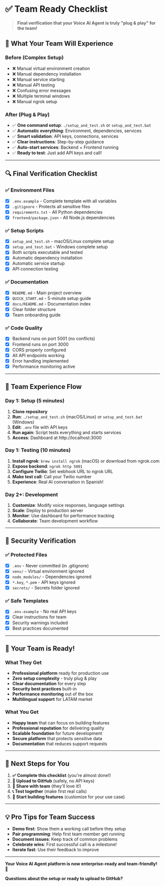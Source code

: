 # ✅ Team Ready Checklist

> **Final verification that your Voice AI Agent is truly "plug & play" for the team!**

## 🚀 **What Your Team Will Experience**

### **Before (Complex Setup)**
- ❌ Manual virtual environment creation
- ❌ Manual dependency installation  
- ❌ Manual service starting
- ❌ Manual API testing
- ❌ Confusing error messages
- ❌ Multiple terminal windows
- ❌ Manual ngrok setup

### **After (Plug & Play)**
- ✅ **One command setup**: `./setup_and_test.sh` or `setup_and_test.bat`
- ✅ **Automatic everything**: Environment, dependencies, services
- ✅ **Smart validation**: API keys, connections, services
- ✅ **Clear instructions**: Step-by-step guidance
- ✅ **Auto-start services**: Backend + Frontend running
- ✅ **Ready to test**: Just add API keys and call!

---

## 🔍 **Final Verification Checklist**

### **✅ Environment Files**
- [x] `.env.example` - Complete template with all variables
- [x] `.gitignore` - Protects all sensitive files
- [x] `requirements.txt` - All Python dependencies
- [x] `frontend/package.json` - All Node.js dependencies

### **✅ Setup Scripts**
- [x] `setup_and_test.sh` - macOS/Linux complete setup
- [x] `setup_and_test.bat` - Windows complete setup
- [x] Both scripts executable and tested
- [x] Automatic dependency installation
- [x] Automatic service startup
- [x] API connection testing

### **✅ Documentation**
- [x] `README.md` - Main project overview
- [x] `QUICK_START.md` - 5-minute setup guide
- [x] `docs/README.md` - Documentation index
- [x] Clear folder structure
- [x] Team onboarding guide

### **✅ Code Quality**
- [x] Backend runs on port 5001 (no conflicts)
- [x] Frontend runs on port 3000
- [x] CORS properly configured
- [x] All API endpoints working
- [x] Error handling implemented
- [x] Performance monitoring active

---

## 🎯 **Team Experience Flow**

### **Day 1: Setup (5 minutes)**
1. **Clone repository**
2. **Run**: `./setup_and_test.sh` (macOS/Linux) or `setup_and_test.bat` (Windows)
3. **Edit**: `.env` file with API keys
4. **Run again**: Script tests everything and starts services
5. **Access**: Dashboard at http://localhost:3000

### **Day 1: Testing (10 minutes)**
1. **Install ngrok**: `brew install ngrok` (macOS) or download from ngrok.com
2. **Expose backend**: `ngrok http 5001`
3. **Configure Twilio**: Set webhook URL to ngrok URL
4. **Make test call**: Call your Twilio number
5. **Experience**: Real AI conversation in Spanish!

### **Day 2+: Development**
1. **Customize**: Modify voice responses, language settings
2. **Scale**: Deploy to production server
3. **Monitor**: Use dashboard for performance tracking
4. **Collaborate**: Team development workflow

---

## 🚨 **Security Verification**

### **✅ Protected Files**
- [x] `.env` - Never committed (in .gitignore)
- [x] `venv/` - Virtual environment ignored
- [x] `node_modules/` - Dependencies ignored
- [x] `*.key`, `*.pem` - API keys ignored
- [x] `secrets/` - Secrets folder ignored

### **✅ Safe Templates**
- [x] `.env.example` - No real API keys
- [x] Clear instructions for team
- [x] Security warnings included
- [x] Best practices documented

---

## 🎉 **Your Team is Ready!**

### **What They Get**
- **Professional platform** ready for production use
- **Zero setup complexity** - truly plug & play
- **Clear documentation** for every step
- **Security best practices** built-in
- **Performance monitoring** out of the box
- **Multilingual support** for LATAM market

### **What You Get**
- **Happy team** that can focus on building features
- **Professional reputation** for delivering quality
- **Scalable foundation** for future development
- **Secure platform** that protects sensitive data
- **Documentation** that reduces support requests

---

## 🚀 **Next Steps for You**

1. **✅ Complete this checklist** (you're almost done!)
2. **🚀 Upload to GitHub** (safely, no API keys)
3. **👥 Share with team** (they'll love it!)
4. **📞 Test together** (make first real calls)
5. **🎯 Start building features** (customize for your use case)

---

## 💡 **Pro Tips for Team Success**

- **Demo first**: Show them a working call before they setup
- **Pair programming**: Help first team member get running
- **Document issues**: Keep track of common problems
- **Celebrate wins**: First successful call is a milestone!
- **Iterate fast**: Use their feedback to improve

---

**Your Voice AI Agent platform is now enterprise-ready and team-friendly! 🎉**

**Questions about the setup or ready to upload to GitHub?**
